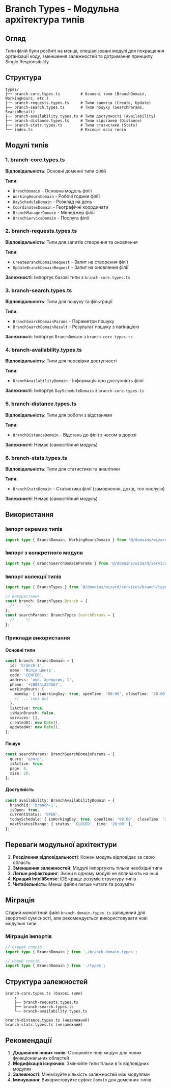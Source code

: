 # Branch Types - Модульна архітектура типів

## Огляд

Типи філій були розбиті на менші, спеціалізовані модулі для покращення організації коду, зменшення залежностей та дотримання принципу Single Responsibility.

## Структура

```
types/
├── branch-core.types.ts         # Основні типи (BranchDomain, WorkingHours, etc.)
├── branch-requests.types.ts     # Типи запитів (Create, Update)
├── branch-search.types.ts       # Типи пошуку (SearchParams, SearchResult)
├── branch-availability.types.ts # Типи доступності (Availability)
├── branch-distance.types.ts     # Типи відстаней (Distance)
├── branch-stats.types.ts        # Типи статистики (Stats)
└── index.ts                     # Експорт всіх типів
```

## Модулі типів

### 1. branch-core.types.ts

**Відповідальність**: Основні доменні типи філій

**Типи**:

- `BranchDomain` - Основна модель філії
- `WorkingHoursDomain` - Робочі години філії
- `DayScheduleDomain` - Розклад на день
- `CoordinatesDomain` - Географічні координати
- `BranchManagerDomain` - Менеджер філії
- `BranchServiceDomain` - Послуга філії

### 2. branch-requests.types.ts

**Відповідальність**: Типи для запитів створення та оновлення

**Типи**:

- `CreateBranchDomainRequest` - Запит на створення філії
- `UpdateBranchDomainRequest` - Запит на оновлення філії

**Залежності**: Імпортує базові типи з `branch-core.types.ts`

### 3. branch-search.types.ts

**Відповідальність**: Типи для пошуку та фільтрації

**Типи**:

- `BranchSearchDomainParams` - Параметри пошуку
- `BranchSearchDomainResult` - Результат пошуку з пагінацією

**Залежності**: Імпортує `BranchDomain` з `branch-core.types.ts`

### 4. branch-availability.types.ts

**Відповідальність**: Типи для перевірки доступності

**Типи**:

- `BranchAvailabilityDomain` - Інформація про доступність філії

**Залежності**: Імпортує `DayScheduleDomain` з `branch-core.types.ts`

### 5. branch-distance.types.ts

**Відповідальність**: Типи для роботи з відстанями

**Типи**:

- `BranchDistanceDomain` - Відстань до філії з часом в дорозі

**Залежності**: Немає (самостійний модуль)

### 6. branch-stats.types.ts

**Відповідальність**: Типи для статистики та аналітики

**Типи**:

- `BranchStatsDomain` - Статистика філії (замовлення, дохід, топ послуги)

**Залежності**: Немає (самостійний модуль)

## Використання

### Імпорт окремих типів

```typescript
import type { BranchDomain, WorkingHoursDomain } from '@/domains/wizard/services/branch/types';
```

### Імпорт з конкретного модуля

```typescript
import type { BranchSearchDomainParams } from '@/domains/wizard/services/branch/types/branch-search.types';
```

### Імпорт колекції типів

```typescript
import type { BranchTypes } from '@/domains/wizard/services/branch/types';

// Використання
const branch: BranchTypes.Branch = {
  /* ... */
};
const searchParams: BranchTypes.SearchParams = {
  /* ... */
};
```

### Приклади використання

#### Основні типи

```typescript
const branch: BranchDomain = {
  id: 'branch-1',
  name: 'Філія Центр',
  code: 'CENTER',
  address: 'вул. Хрещатик, 1',
  phone: '+380441234567',
  workingHours: {
    monday: { isWorkingDay: true, openTime: '08:00', closeTime: '20:00' },
    // ... інші дні
  },
  isActive: true,
  isMainBranch: false,
  services: [],
  createdAt: new Date(),
  updatedAt: new Date(),
};
```

#### Пошук

```typescript
const searchParams: BranchSearchDomainParams = {
  query: 'центр',
  isActive: true,
  page: 0,
  size: 20,
};
```

#### Доступність

```typescript
const availability: BranchAvailabilityDomain = {
  branchId: 'branch-1',
  isOpen: true,
  currentStatus: 'OPEN',
  todaySchedule: { isWorkingDay: true, openTime: '08:00', closeTime: '20:00' },
  nextStatusChange: { status: 'CLOSED', time: '20:00' },
};
```

## Переваги модульної архітектури

1. **Розділення відповідальності**: Кожен модуль відповідає за свою область
2. **Зменшення залежностей**: Модулі імпортують тільки необхідні типи
3. **Легше рефакторинг**: Зміни в одному модулі не впливають на інші
4. **Кращий IntelliSense**: IDE краще розуміє структуру типів
5. **Читабельність**: Менші файли легше читати та розуміти

## Міграція

Старий монолітний файл `branch-domain.types.ts` залишений для зворотної сумісності, але рекомендується використовувати нові модульні типи.

### Міграція імпортів

```typescript
// Старий спосіб
import type { BranchDomain } from './branch-domain.types';

// Новий спосіб
import type { BranchDomain } from './types';
```

## Структура залежностей

```
branch-core.types.ts (базові типи)
    ↑
    ├── branch-requests.types.ts
    ├── branch-search.types.ts
    └── branch-availability.types.ts

branch-distance.types.ts (незалежний)
branch-stats.types.ts (незалежний)
```

## Рекомендації

1. **Додавання нових типів**: Створюйте нові модулі для нових функціональних областей
2. **Модифікація існуючих**: Змінюйте типи тільки в їх відповідних модулях
3. **Залежності**: Мінімізуйте кількість залежностей між модулями
4. **Іменування**: Використовуйте суфікс `Domain` для доменних типів
